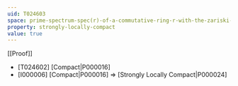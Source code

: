 ```yaml
---
uid: T024603
space: prime-spectrum-spec(r)-of-a-commutative-ring-r-with-the-zariski-topology
property: strongly-locally-compact
value: true
---
```

[[Proof]]

* [T024602] [Compact|P000016]
* [I000006] [Compact|P000016] => [Strongly Locally Compact|P000024]

